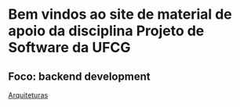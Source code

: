# Bem vindos ao site de material de apoio da disciplina Projeto de Software da UFCG
## Foco: backend development 

[Arquiteturas](https://github.com/raquelvl/projsw.github.io/material/back_arquitetura)

